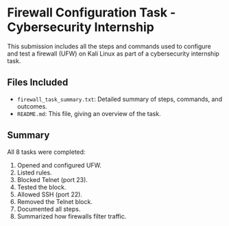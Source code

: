 # Firewall Configuration Task - Cybersecurity Internship

This submission includes all the steps and commands used to configure and test a firewall (UFW) on Kali Linux as part of a cybersecurity internship task.

## Files Included
- `firewall_task_summary.txt`: Detailed summary of steps, commands, and outcomes.
- `README.md`: This file, giving an overview of the task.

## Summary
All 8 tasks were completed:
1. Opened and configured UFW.
2. Listed rules.
3. Blocked Telnet (port 23).
4. Tested the block.
5. Allowed SSH (port 22).
6. Removed the Telnet block.
7. Documented all steps.
8. Summarized how firewalls filter traffic.

